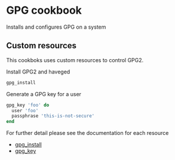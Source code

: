 # GPG cookbook

Installs and configures GPG on a system

## Custom resources

This cookboks uses custom resources to control GPG2.

Install GPG2 and haveged

```ruby
gpg_install
```

Generate a GPG key for a user

```ruby
gpg_key 'foo' do
  user 'foo'
  passphrase 'this-is-not-secure'
end
```

For further detail please see the documentation for each resource

- [gpg_install](documentation/resources/install.md)
- [gpg_key](documentation/resources/key.md)
